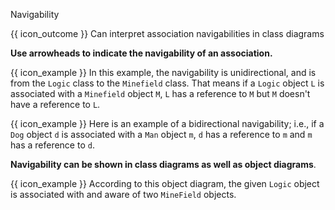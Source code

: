 <span id="title">Navigability</span>

<span id="prereqs"></span>

<span id="outcomes">{{ icon_outcome }} Can interpret association navigabilities in class diagrams</span>

<div id="body">

**Use arrowheads to indicate the navigability of an association.**

<box>

{{ icon_example }} In this example, the navigability is unidirectional, and is from the `Logic` class to the `Minefield` class. That means if a `Logic` object `L` is associated with a `Minefield` object `M`, `L` has a reference to `M` but `M` doesn't have a reference to `L`.

<pic src="{{baseUrl}}/uml/classDiagrams/associations/navigability/images/logicMinefield.png" height="40" />

<include src="logic-minefield.md" />

{{ icon_example }} Here is an example of a bidirectional navigability; i.e., if a `Dog` object `d` is associated with a `Man` object `m`, `d` has a reference to `m` and `m` has a reference to `d`.<p/>
<pic src="{{baseUrl}}/uml/classDiagrams/associations/navigability/images/manDog.png" height="40" />

<include src="dog-man.md" />

</box>

**Navigability can be shown in class diagrams as well as object diagrams**.

<box>

{{ icon_example }} According to this object diagram, the given `Logic` object is associated with and aware of two `MineField` objects.

<pic src="{{baseUrl}}/uml/classDiagrams/associations/navigability/images/logicMinefieldObjects.png" height="80" />

</box>


</div>

<div id="extras">
  <include src="exercises.md" />
</div>
